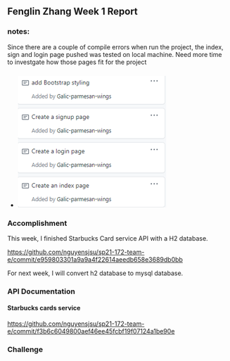 ## Fenglin Zhang Week 1 Report

### notes:

Since there are a couple of compile errors when run the project, the index, sign and login page pushed was tested on local machine. Need more time to investgate how those pages fit for the project

###
* ![pic1](images/task_card.png)

### Accomplishment

This week, I finished Starbucks Card service API with a H2 database.

https://github.com/nguyensjsu/sp21-172-team-e/commit/e959803301a9a9a4f22614aeedb658e3689db0bb

For next week, I will convert h2 database to mysql database.
### API Documentation
#### Starbucks cards service


https://github.com/nguyensjsu/sp21-172-team-e/commit/f3b6c6049800aef46ee45fcbf19f07124a1be90e

### Challenge 


